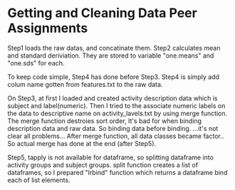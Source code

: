 Getting and Cleaning Data Peer Assignments
======================

Step1 loads the raw datas, and concatinate them. 
Step2 calculates mean and standard deriviation. They are stored to variable "one.means" and "one.sds" for each. 

To keep code simple, Step4 has done before Step3.
Step4 is simply add colum name gotten from features.txt to the raw data. 

On Step3, at first I loaded and created activity description data which is subject and label(numeric). 
Then I tried to the associate numeric labels on the data to descriptive name on activity_lavels.txt by using merge function.
The merge function destroies sort order, It's bad for when binding description data and raw data. 
So binding data before binding. 
...it's not clear all problems...
After merge function, all data classes became factor.. 
So actual merge has done at the end (after Step5).

Step5, tapply is not available for dataframe, so splitting dataframe into activity groups and subject groups. 
split function creates a list of dataframes, so I prepared "lrbind" function which returns a dataframe bind each of list elements. 
